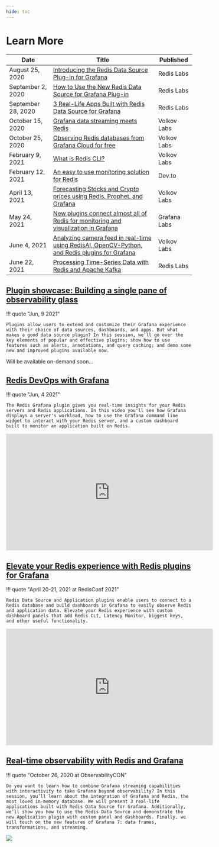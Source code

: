 ```yaml
---
hide: toc
---
```


# Learn More

| Date               | Title                                                                                                                                                                                                                              | Published    |
| ------------------ | ---------------------------------------------------------------------------------------------------------------------------------------------------------------------------------------------------------------------------------- | ------------ |
| August 25, 2020    | [Introducing the Redis Data Source Plug-in for Grafana](https://redislabs.com/blog/introducing-the-redis-data-source-plug-in-for-grafana/)                                                                                         | Redis Labs   |
| September 2, 2020  | [How to Use the New Redis Data Source for Grafana Plug-in](https://redislabs.com/blog/how-to-use-the-new-redis-data-source-for-grafana-plug-in/)                                                                                   | Redis Labs   |
| September 28, 2020 | [3 Real-Life Apps Built with Redis Data Source for Grafana](https://redislabs.com/blog/3-real-life-apps-built-with-redis-data-source-for-grafana/)                                                                                 | Redis Labs   |
| October 15, 2020   | [Grafana data streaming meets Redis](https://volkovlabs.com/grafana-data-streaming-meets-redis-d89f2bc25339)                                                                                                                       | Volkov Labs  |
| October 25, 2020   | [Observing Redis databases from Grafana Cloud for free](https://volkovlabs.com/observing-redis-databases-from-grafana-cloud-for-free-7b244e63407d)                                                                                 | Volkov Labs  |
| February 9, 2021   | [What is Redis CLI?](https://volkovlabs.com/what-is-redis-cli-c4894d5531a0)                                                                                                                                                        | Volkov Labs  |
| February 12, 2021  | [An easy to use monitoring solution for Redis](https://dev.to/abhirockzz/an-easy-to-use-monitoring-solution-for-redis-1hca)                                                                                                        | Dev.to       |
| April 13, 2021     | [Forecasting Stocks and Crypto prices using Redis, Prophet, and Grafana](https://volkovlabs.com/forecasting-stocks-and-crypto-prices-using-redis-prophet-and-grafana-b1630638d469)                                                 | Volkov Labs  |
| May 24, 2021       | [New plugins connect almost all of Redis for monitoring and visualization in Grafana](https://grafana.com/blog/2021/05/24/new-plugins-connect-almost-all-of-redis-for-monitoring-and-visualization-in-grafana)                     | Grafana Labs |
| June 4, 2021       | [Analyzing camera feed in real-time using RedisAI, OpenCV-Python, and Redis plugins for Grafana](https://volkovlabs.com/analyzing-camera-feed-in-real-time-using-redisai-opencv-python-and-redis-plugins-for-grafana-1c23ef0a042c) | Volkov Labs  |
| June 22, 2021      | [Processing Time-Series Data with Redis and Apache Kafka](https://redislabs.com/blog/processing-time-series-data-with-redis-and-apache-kafka/)                                                                                     | Redis Labs   |

## [Plugin showcase: Building a single pane of observability glass](https://grafana.com/go/grafanaconline/2021/plugins/)

!!! quote "Jun, 9 2021"

    Plugins allow users to extend and customize their Grafana experience with their choice of data sources, dashboards, and apps. But what makes a good data source plugin? In this session, we’ll go over the key elements of popular and effective plugins; show how to use features such as alerts, annotations, and query caching; and demo some new and improved plugins available now.

Will be available on-demand soon...

## [Redis DevOps with Grafana](https://www.youtube.com/embed/Y127A_MGb6k)

!!! quote "Jun, 4 2021"

    The Redis Grafana plugin gives you real-time insights for your Redis servers and Redis applications. In this video you'll see how Grafana displays a server's workload, how to use the Grafana command line widget to interact with your Redis server, and a custom dashboard built to monitor an application built on Redis.

<div class="video-wrapper">
<iframe width="560" height="315" src="https://www.youtube.com/embed/Y127A_MGb6k" title="Redis DevOps with Grafana" frameborder="0" allow="accelerometer; autoplay; clipboard-write; encrypted-media; gyroscope; picture-in-picture" allowfullscreen></iframe>
</div>

## [Elevate your Redis experience with Redis plugins for Grafana](https://redisconf.com/redisconf21/modules/85406/agenda/session/265347)

!!! quote "April 20-21, 2021 at RedisConf 2021"

    Redis Data Source and Application plugins enable users to connect to a Redis database and build dashboards in Grafana to easily observe Redis and application data. Elevate your Redis experience with custom dashboard panels that add Redis CLI, Latency Monitor, biggest keys, and other useful functionality.

<div class="video-wrapper">
<iframe width="560" height="315" src="https://www.youtube.com/embed/LquDQyEncLE" title="Elevate your Redis experience with Redis plugins for Grafana" frameborder="0" allow="accelerometer; autoplay; clipboard-write; encrypted-media; gyroscope; picture-in-picture" allowfullscreen></iframe>
</div>

## [Real-time observability with Redis and Grafana](https://grafana.com/go/observabilitycon/real-time-observability-with-redis-and-grafana/)

!!! quote "October 26, 2020 at ObservabilityCON"

    Do you want to learn how to combine Grafana streaming capabilities with interactivity to take Grafana beyond observability? In this session, you’ll learn about the integration of Grafana and Redis, the most loved in-memory database. We will present 3 real-life applications built with Redis Data Source for Grafana. Additionally, we’ll show you how to use the Redis Data Source and demonstrate the new Application plugin with custom panel and dashboards. Finally, we will touch on the new features of Grafana 7: data frames, transformations, and streaming.

<div class="video-wrapper">
<a target="_blank" title="Real-time observability with Redis and Grafana" href="https://grafana.com/go/observabilitycon/real-time-observability-with-redis-and-grafana/"><img src="/images/learn-more/observability-con-2020.png"></a>
</div>
